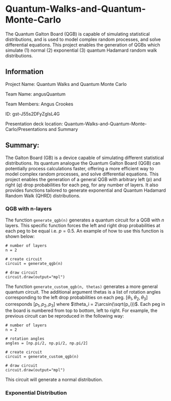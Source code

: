 # Quantum-Walks-and-Quantum-Monte-Carlo
The Quantum Galton Board (QGB) is capable of simulating statistical distributions, and is used to model complex random processes, and solve differential equations. This project enables the generation of QGBs which simulate (1) normal (2) exponential (3) quantum Hadamard random walk distributions.

## Information

Project Name: Quantum Walks and Quantum Monte Carlo 

Team Name: angusQuantum

Team Members: Angus Crookes

ID: gst-J55s2DFyZglsL4G

Presentation deck location: Quantum-Walks-and-Quantum-Monte-Carlo/Presentations and Summary

## Summary: 

The Galton Board (GB) is a device capable of simulating different statistical distributions. Its quantum analogue the Quantum Galton Board (QGB) can potentially process calculations faster, offering a more efficient way to model complex random processes, and solve differential equations. This project enables the generation of a general QGB with arbitrary left ($p$) and right ($q$) drop probabilities for each peg, for any number of layers. It also provides functions tailored to generate exponential and Quantum Hadamard Random Walk (QHRD) distributions.

### QGB with n-layers

The function `generate_qgb(n)` generates a quantum circuit for a QGB with $n$ layers. This specific function forces the left and right drop probabilities at each peg to be equal i.e. $p=0.5$. An example of how to use this function is shown below:

```
# number of layers 
n = 2

# create circuit
circuit = generate_qgb(n)

# draw circuit
circuit.draw(output="mpl")
```

The function `generate_custom_qgb(n, thetas)` generates a more general quantum circuit. The additional argument thetas is a list of rotation angles corresponding to the left drop probabilities on each peg.
$[\theta_1, \theta_2, \theta_3]$ corresponds $[p_1,p_2,p_3]$ where $\theta_i = 2\arcsin(\sqrt{p_i})$. Each peg in the board is numbered from top to bottom, left to right. For example, the previous circuit can be reproduced in the following way:

```
# number of layers 
n = 2

# rotation angles
angles = [np.pi/2, np.pi/2, np.pi/2]

# create circuit
circuit = generate_custom_qgb(n)

# draw circuit
circuit.draw(output="mpl")
```

This circuit will generate a normal distribution.

### Exponential Distribution

